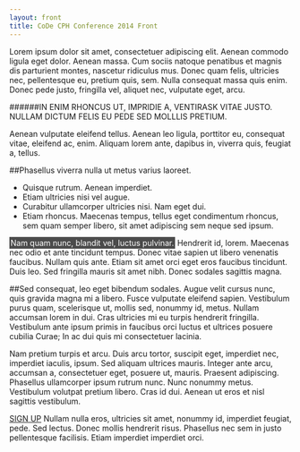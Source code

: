 ```yaml
---
layout: front
title: CoDe CPH Conference 2014 Front
---
```


<div class="subheading"> 
Lorem ipsum dolor sit amet, consectetuer adipiscing elit. Aenean commodo ligula eget dolor. Aenean massa. Cum sociis natoque penatibus et magnis dis parturient montes, nascetur ridiculus mus. Donec quam felis, ultricies nec, pellentesque eu, pretium quis, sem. Nulla consequat massa quis enim. Donec pede justo, fringilla vel, aliquet nec, vulputate eget, arcu.
</div>

######IN ENIM RHONCUS UT, IMPRIDIE A, VENTIRASK VITAE JUSTO. NULLAM DICTUM FELIS EU PEDE SED MOLLLIS PRETIUM.  

Aenean vulputate eleifend tellus. Aenean leo ligula, porttitor eu, consequat vitae, eleifend ac, enim. Aliquam lorem ante, dapibus in, viverra quis, feugiat a, tellus. 

##Phasellus viverra nulla ut metus varius laoreet. 

* Quisque rutrum. Aenean imperdiet. 
* Etiam ultricies nisi vel augue. 
* Curabitur ullamcorper ultricies nisi. Nam eget dui. 
* Etiam rhoncus. Maecenas tempus, tellus eget condimentum rhoncus, sem quam semper libero, sit amet adipiscing sem neque sed ipsum. 

<span style="background:#4b4b4b; color:#FFFFFF; padding:2px;">Nam quam nunc, blandit vel, luctus pulvinar.</span> Hendrerit id, lorem. Maecenas nec odio et ante tincidunt tempus. Donec vitae sapien ut libero venenatis faucibus. Nullam quis ante. Etiam sit amet orci eget eros faucibus tincidunt. Duis leo. Sed fringilla mauris sit amet nibh. Donec sodales sagittis magna. 

##Sed consequat, leo eget bibendum sodales.
Augue velit cursus nunc, quis gravida magna mi a libero. Fusce vulputate eleifend sapien. Vestibulum purus quam, scelerisque ut, mollis sed, nonummy id, metus. Nullam accumsan lorem in dui. Cras ultricies mi eu turpis hendrerit fringilla. Vestibulum ante ipsum primis in faucibus orci luctus et ultrices posuere cubilia Curae; In ac dui quis mi consectetuer lacinia. 

Nam pretium turpis et arcu. Duis arcu tortor, suscipit eget, imperdiet nec, imperdiet iaculis, ipsum. Sed aliquam ultrices mauris. Integer ante arcu, accumsan a, consectetuer eget, posuere ut, mauris. Praesent adipiscing. Phasellus ullamcorper ipsum rutrum nunc. Nunc nonummy metus. Vestibulum volutpat pretium libero. Cras id dui. Aenean ut eros et nisl sagittis vestibulum. 

[SIGN UP](http://www.praqma.com) Nullam nulla eros, ultricies sit amet, nonummy id, imperdiet feugiat, pede. Sed lectus. Donec mollis hendrerit risus. Phasellus nec sem in justo pellentesque facilisis. Etiam imperdiet imperdiet orci. 